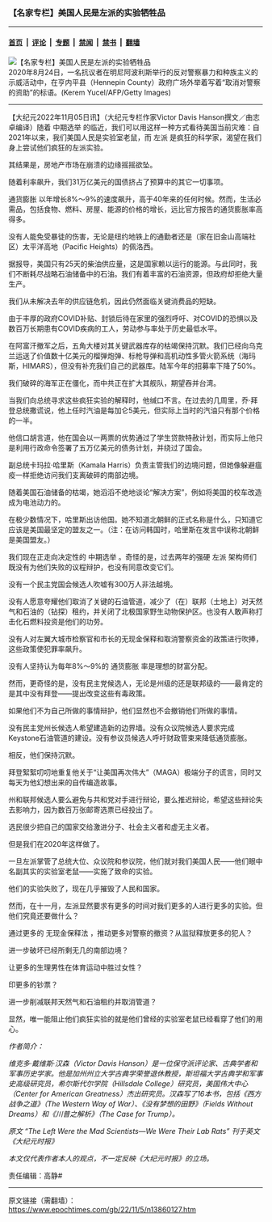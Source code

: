 ### 【名家专栏】美国人民是左派的实验牺牲品

---

#### [首页](../../../..?n13860127) &nbsp;|&nbsp; [评论](../../../../../epoch-comment?n13860127) &nbsp;|&nbsp; [专题](../../../../../epoch-special?n13860127) &nbsp;|&nbsp; [禁闻](../../../../../epoch-news?n13860127) &nbsp;|&nbsp; [禁书](../../../../../books?n13860127) &nbsp;|&nbsp; [翻墙](https://github.com/gfw-breaker/nogfw/blob/master/README.md?n13860127)


<div><img alt="【名家专栏】美国人民是左派的实验牺牲品" class="attachment-djy_600_400 size-djy_600_400 wp-post-image" src="https://i.epochtimes.com/assets/uploads/2022/11/id13860130-article-image-victor-davis-hanson_web-1200x750-600x400.jpg"/>
<div class="caption">
 2020年8月24日，一名抗议者在明尼阿波利斯举行的反对警察暴力和种族主义的示威活动中，在亨内平县（Hennepin County）政府广场外举着写着“取消对警察的资助”的标语。(Kerem Yucel/AFP/Getty Images)
</div></div><hr/><div class="post_content" id="artbody" itemprop="articleBody">
 <!-- article content begin -->
 <p>
  【大纪元2022年11月05日讯】（大纪元专栏作家Victor Davis Hanson撰文／曲志卓编译）随着
  <ok href="https://www.epochtimes.com/gb/tag/%E4%B8%AD%E6%9C%9F%E9%80%89%E4%B8%BE.html">
   中期选举
  </ok>
  的临近，我们可以用这样一种方式看待美国当前灾难：自2021年以来，我们美国人民是实验室老鼠，而
  <ok href="https://www.epochtimes.com/gb/tag/%E5%B7%A6%E6%B4%BE.html">
   左派
  </ok>
  是疯狂的科学家，渴望在我们身上尝试他们疯狂的左派实验。
 </p>
 <p>
  其结果是，房地产市场在崩溃的边缘摇摇欲坠。
 </p>
 <p>
  随着利率飙升，我们31万亿美元的国债挤占了预算中的其它一切事项。
 </p>
 <p>
  <ok href="https://www.epochtimes.com/gb/tag/%E9%80%9A%E8%B4%A7%E8%86%A8%E8%83%80.html">
   通货膨胀
  </ok>
  以年增长8%〜9%的速度飙升，高于40年来的任何时候。然而，生活必需品，包括食物、燃料、房屋、能源的价格的增长，远比官方报告的通货膨胀率高得多。
 </p>
 <p>
  没有人能免受暴徒的伤害，无论是纽约地铁上的通勤者还是（家在旧金山高端社区）太平洋高地（Pacific Heights）的佩洛西。
 </p>
 <p>
  据报导，美国只有25天的柴油供应量，这是国家赖以运行的能源。与此同时，我们不断耗尽战略石油储备中的石油。我们有着丰富的石油资源，但政府却拒绝大量生产。
 </p>
 <p>
  我们从未解决去年的供应链危机，因此仍然面临关键消费品的短缺。
 </p>
 <p>
  由于丰厚的政府COVID补贴、封锁后待在家里的强烈呼吁、对COVID的恐惧以及数百万长期患有COVID疾病的工人，劳动参与率处于历史最低水平。
 </p>
 <p>
  在阿富汗撤军之后，五角大楼对其关键武器库存的枯竭保持沉默。我们已经向乌克兰运送了价值数十亿美元的榴弹炮弹、标枪导弹和高机动性多管火箭系统（海玛斯，HIMARS），但没有补充我们自己的武器库。陆军今年的招募率下降了50%。
 </p>
 <p>
  我们破碎的海军正在僵化，而中共正在扩大其舰队，期望吞并台湾。
 </p>
 <p>
  当我们向总统寻求这些疯狂实验的解释时，他缄口不言。在过去的几周里，乔‧拜登总统撒谎说，他上任时汽油是每加仑5美元，但实际上当时的汽油只有那个价格的一半。
 </p>
 <p>
  他信口胡言道，他在国会以一两票的优势通过了学生贷款特赦计划，而实际上他只是利用行政命令签署了五万亿美元的债务计划，并绕过了国会。
 </p>
 <p>
  副总统卡玛拉‧哈里斯（Kamala Harris）负责主管我们的边境问题，但她像躲避瘟疫一样拒绝访问我们支离破碎的南部边境。
 </p>
 <p>
  随着美国石油储备的枯竭，她滔滔不绝地谈论“解决方案”，例如将美国的校车改造成为电池动力的。
 </p>
 <p>
  在极少数情况下，哈里斯出访他国。她不知道北朝鲜的正式名称是什么，只知道它应该是美国最坚定的盟友之一。（注：在访问韩国时，哈里斯在发言中误称北朝鲜是美国盟友。）
 </p>
 <p>
  我们现在正走向决定性的
  <ok href="https://www.epochtimes.com/gb/tag/%E4%B8%AD%E6%9C%9F%E9%80%89%E4%B8%BE.html">
   中期选举
  </ok>
  。奇怪的是，过去两年的强硬
  <ok href="https://www.epochtimes.com/gb/tag/%E5%B7%A6%E6%B4%BE.html">
   左派
  </ok>
  架构师们既没有为他们失败的议程辩护，也没有同意改变它们。
 </p>
 <p>
  没有一个民主党国会候选人吹嘘有300万人非法越境。
 </p>
 <p>
  没有人愿意夸耀他们取消了关键的石油管道，减少了（在）联邦（土地上）对天然气和石油的（钻探）租约，并关闭了北极国家野生动物保护区。也没有人敢声称打击化石燃料投资是他们的功劳。
 </p>
 <p>
  没有人对左翼大城市检察官和市长的无现金保释和取消警察资金的政策进行吹捧，这些政策使犯罪率飙升。
 </p>
 <p>
  没有人坚持认为每年8%〜9%的
  <ok href="https://www.epochtimes.com/gb/tag/%E9%80%9A%E8%B4%A7%E8%86%A8%E8%83%80.html">
   通货膨胀
  </ok>
  率是理想的财富分配。
 </p>
 <p>
  然而，更奇怪的是，没有民主党候选人，无论是州级的还是联邦级的——最肯定的是其中没有拜登——提出改变这些有毒政策。
 </p>
 <p>
  如果他们不为自己所做的事情辩护，他们显然也不会撤销他们所做的事情。
 </p>
 <p>
  没有民主党州长候选人希望建造新的边界墙。没有众议院候选人要求完成Keystone石油管道的建设。没有参议员候选人呼吁财政管束来降低通货膨胀。
 </p>
 <p>
  相反，他们保持沉默。
 </p>
 <p>
  拜登絮絮叨叨地重复他关于“让美国再次伟大”（MAGA）极端分子的谎言，同时又每天为他幻想出来的自传编造故事。
 </p>
 <p>
  州和联邦候选人要么避免与共和党对手进行辩论，要么推迟辩论，希望这些辩论失去影响力，因为数百万张邮寄选票已经投出了。
 </p>
 <p>
  选民很少把自己的国家交给激进分子、社会主义者和虚无主义者。
 </p>
 <p>
  但是我们在2020年这样做了。
 </p>
 <p>
  一旦左派掌管了总统大位、众议院和参议院，他们就对我们美国人民——他们眼中名副其实的实验室老鼠——实施了致命的实验。
 </p>
 <p>
  他们的实验失败了，现在几乎摧毁了人民和国家。
 </p>
 <p>
  然而，在十一月，左派显然要求有更多的时间对我们更多的人进行更多的实验。但他们究竟还要做什么？
 </p>
 <p>
  通过更多的
  <ok href="https://www.epochtimes.com/gb/tag/%E6%97%A0%E7%8E%B0%E9%87%91%E4%BF%9D%E9%87%8A%E6%B3%95.html">
   无现金保释法
  </ok>
  ，推动更多对警察的撤资？从监狱释放更多的犯人？
 </p>
 <p>
  进一步破坏已经所剩无几的南部边境？
 </p>
 <p>
  让更多的生理男性在体育运动中胜过女性？
 </p>
 <p>
  印更多的钞票？
 </p>
 <p>
  进一步削减联邦天然气和石油租约并取消管道？
 </p>
 <p>
  显然，唯一能阻止他们疯狂实验的就是他们曾经的实验室老鼠已经看穿了他们的用心。
 </p>
 <p>
  <em>
   作者简介：
  </em>
 </p>
 <p>
  <em>
   维克多‧戴维斯‧汉森（Victor Davis Hanson）是一位保守派评论家、古典学者和军事历史学家。他是加州州立大学古典学荣誉退休教授，斯坦福大学古典学和军事史高级研究员，希尔斯代尔学院（Hillsdale College）研究员，美国伟大中心（Center for American Greatness）杰出研究员。汉森写了16本书，包括《西方战争之道》（The Western Way of War）、《没有梦想的田野》（Fields Without Dreams）和《川普之解析》（The Case for Trump）。
  </em>
 </p>
 <p>
  <em>
   原文
   <ok href="https://www.theepochtimes.com/the-left-were-the-mad-scientists-we-were-their-lab-rats_4839729.html" rel="noopener noreferrer" target="_blank">
    “The Left Were the Mad Scientists—We Were Their Lab Rats”
   </ok>
   刊于英文《大纪元时报》
  </em>
 </p>
 <p>
  <em>
   本文仅代表作者本人的观点，不一定反映《大纪元时报》的立场。
  </em>
 </p>
 <p>
  责任编辑：高静#
 </p>
 <!-- article content end -->
 <div id="below_article_ad">
 </div>
</div>


---

原文链接（需翻墙）：https://www.epochtimes.com/gb/22/11/5/n13860127.htm
